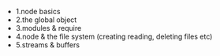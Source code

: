 - 1.node basics
- 2.the global object
- 3.modules & require
- 4.node & the file system (creating reading, deleting files etc)
- 5.streams & buffers

